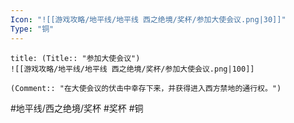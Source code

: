 ```yaml
---
Icon: "![[游戏攻略/地平线/地平线 西之绝境/奖杯/参加大使会议.png|30]]"
Type: "铜"
---
```

```ad-common-bronze-trophy
title: (Title:: "参加大使会议")
![[游戏攻略/地平线/地平线 西之绝境/奖杯/参加大使会议.png|100]]

(Comment:: "在大使会议的伏击中幸存下来，并获得进入西方禁地的通行权。")
```

#地平线/西之绝境/奖杯 #奖杯 #铜
